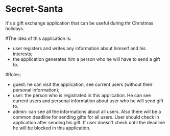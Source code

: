 # Secret-Santa
It's a gift exchange application that can be useful during thr Christmas holidays.

#The idea of this application is:
* user registers and writes any information about himself and his interests;
* the application generates him a person who he will have to send a gift to.

#Roles: 
- guest: he can visit the application, see current users (without their personal information);
- user: the person who is registrated in this application. He can see current users and personal information about user who he will send gift to.
- admin: can see all the informations about all users.
Also there will be a common deadline for sending gifts for all users. User should check in application after sending his gift. If user doesn't check until the deadline he will be blocked in this application.
